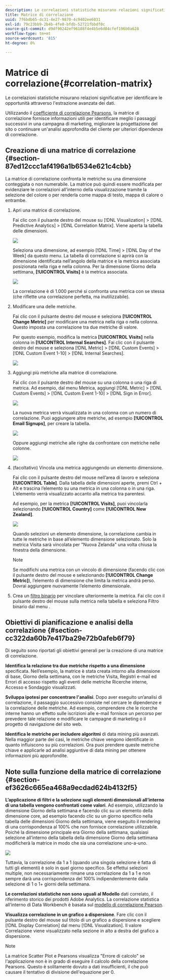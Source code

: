 ```yaml
---
description: Le correlazioni statistiche misurano relazioni significative per identificare le opportunità attraverso l'estrazione avanzata dei dati.
title: Matrice di correlazione
uuid: 7f6bdb65-dc31-4e27-9870-4c9402ee6031
exl-id: 79c23bb9-2b4b-4fe0-bfdb-52721fbbdf0c
source-git-commit: d9df90242ef96188f4e4b5e6d04cfef196b0a628
workflow-type: tm+mt
source-wordcount: '815'
ht-degree: 0%

---
```


# Matrice di correlazione{#correlation-matrix}

Le correlazioni statistiche misurano relazioni significative per identificare le opportunità attraverso l&#39;estrazione avanzata dei dati.

Utilizzando il [coefficiente di correlazione Pearsons](../../../../home/c-get-started/c-analysis-vis/c-correlation-analysis/c-correlation-pearsons.md#concept-5996cb8c89fd4df5b47b7318e7a1d29c), la matrice di correlazione fornisce informazioni utili per identificare meglio i passaggi successivi in una campagna di marketing, migliorare la progettazione del sito o continuare un&#39;analisi approfondita del cliente per ulteriori dipendenze di correlazione.

## Creazione di una matrice di correlazione {#section-87ed12ccc1af4196a1b6534e621c4cbb}

La matrice di correlazione confronta le metriche su una dimensione conteggiata o non numerabile. La matrice può quindi essere modificata per evidenziare le correlazioni all’interno della visualizzazione tramite la selezione del colore o per renderla come mappa di testo, mappa di calore o entrambe.

1. Apri una matrice di correlazione.

   Fai clic con il pulsante destro del mouse su [!DNL Visualization] > [!DNL Predictive Analytics] > [!DNL Correlation Matrix]. Viene aperta la tabella delle dimensioni.

   ![](assets/correlation_matrix_2.png)

   Seleziona una dimensione, ad esempio [!DNL Time] > [!DNL Day of the Week] da questo menu. La tabella di correlazione si aprirà con la dimensione identificata nell’angolo della matrice e la metrica associata posizionata nella riga e nella colonna. Per la dimensione Giorno della settimana, **[!UICONTROL Visits]** è la metrica associata.

   ![](assets/correlation_matrix_1.png)

   La correlazione è di 1.000 perché si confronta una metrica con se stessa (che riflette una correlazione perfetta, ma inutilizzabile).

1. Modificare una delle metriche.

   Fai clic con il pulsante destro del mouse e seleziona **[!UICONTROL Change Metric]** per modificare una metrica nella riga o nella colonna. Questo imposta una correlazione tra due metriche di valore.

   Per questo esempio, modifica la metrica **[!UICONTROL Visits]** nella colonna in **[!UICONTROL Internal Searches]**. Fai clic con il pulsante destro del mouse e seleziona [!DNL Metric] > [!DNL Custom Events] > [!DNL Custom Event 1-10] > [!DNL Internal Searches].

   ![](assets/correlation_matrix_change_metric.png)

1. Aggiungi più metriche alla matrice di correlazione.

   Fai clic con il pulsante destro del mouse su una colonna o una riga di metrica. Ad esempio, dal menu Metrica, aggiungi [!DNL Metric] > [!DNL Custom Events] > [!DNL Custom Event 1-10] > [!DNL Sign in Error].

   ![](assets/correlation_matrix_11.png)

   La nuova metrica verrà visualizzata in una colonna con un numero di correlazione. Puoi aggiungere altre metriche, ad esempio **[!UICONTROL Email Signups]**, per creare la tabella.

   ![](assets/correlation_matrix_6.png)

   Oppure aggiungi metriche alle righe da confrontare con metriche nelle colonne.

   ![](assets/correlation_matrix_add_metric.png)

1. (facoltativo) Vincola una metrica aggiungendo un elemento dimensione.

   Fai clic con il pulsante destro del mouse nell’area di lavoro e seleziona **[!UICONTROL Table]**. Dalla tabella delle dimensioni aperte, premi Ctrl + Alt e trascina l’elemento su una metrica in una colonna o in una riga. L’elemento verrà visualizzato accanto alla metrica tra parentesi.

   Ad esempio, per la metrica **[!UICONTROL Visits]**, puoi vincolarla selezionando **[!UICONTROL Country]** come **[!UICONTROL New Zealand]**.

   ![](assets/correlation_matrix_dim_element.png)

   Quando selezioni un elemento dimensione, la correlazione cambia in tutte le metriche in base all’elemento dimensione selezionato. Solo la metrica Visita sarà vincolata per &quot;Nuova Zelanda&quot; una volta chiusa la finestra della dimensione.

   >[!NOTE]
   >
   >Se modifichi una metrica con un vincolo di dimensione (facendo clic con il pulsante destro del mouse e selezionando **[!UICONTROL Change Metric]**), l’elemento di dimensione che limita la metrica andrà perso. Dovrai aggiungere nuovamente l’elemento dimensionale.

1. Crea un [filtro binario](../../../../home/c-get-started/c-analysis-vis/c-correlation-analysis/c-correlation-binary-filter.md#concept-24e1daff43c540f69019f236976da31c) per vincolare ulteriormente la metrica. Fai clic con il pulsante destro del mouse sulla metrica nella tabella e seleziona Filtro binario dal menu .

## Obiettivi di pianificazione e analisi della correlazione {#section-cc322da60b7e417ba29e72b0afeb6f79}

Di seguito sono riportati gli obiettivi generali per la creazione di una matrice di correlazione.

**Identifica la relazione tra due metriche rispetto a una dimensione** specificata. Nell’esempio, la matrice è stata creata intorno alla dimensione di base, Giorno della settimana, con le metriche Visita, Registri e-mail ed Errori di accesso rispetto agli eventi delle metriche Ricerche interne, Accesso e Sondaggio visualizzati.

**Sviluppa ipotesi per concentrare l&#39;analisi**. Dopo aver eseguito un’analisi di correlazione, il passaggio successivo consiste nel cercare le dipendenze e la correlazione delle metriche. Ad esempio, comprendere che le ricerche interne hanno un effetto sulle iscrizioni alle e-mail fornisce un percorso per prevedere tale relazione e modificare le campagne di marketing o il progetto di navigazione del sito web.

**Identifica le metriche per includere algoritmi** di data mining più avanzati. Nella maggior parte dei casi, le metriche chiave vengono identificate in quanto influiscono su più correlazioni. Ora puoi prendere queste metriche chiave e applicarle ad analisi aggiuntive di data mining per ottenere informazioni più approfondite.

## Note sulla funzione della matrice di correlazione {#section-ef3626c665ea468a9ecdad624b4132f5}

**L’applicazione di filtri e la selezione sugli elementi dimensionali all’interno di una tabella vengono confrontati come valori**. Ad esempio, utilizzando la dimensione Giorno della settimana e facendo clic su un elemento della dimensione core, ad esempio facendo clic su un giorno specifico nella tabella delle dimensioni Giorno della settimana, viene eseguito il rendering di una corrispondenza al 100% che non fornisce correlazione utilizzabile. Poiché la dimensione principale era Giorno della settimana, qualsiasi selezione all’interno della tabella della dimensione Giorno della settimana modificherà la matrice in modo che sia una correlazione uno-a-uno.

![](assets/correlation_matrix_10.png)

Tuttavia, la correlazione da 1 a 1 (quando una singola selezione è fatta di tutti gli elementi) è solo in quel giorno specifico. Se effettui selezioni multiple, non necessariamente rimane una correlazione da 1 a 1 e non sempre darà una corrispondenza del 100% indipendentemente dalla selezione di 1 o 1+ giorni della settimana.

**Le correlazioni statistiche non sono uguali al Modello** dati correlato, il riferimento storico dei prodotti Adobe Analytics. La correlazione statistica all’interno di Data Workbench è basata sul [modello di correlazione Pearson](../../../../home/c-get-started/c-analysis-vis/c-correlation-analysis/c-correlation-pearsons.md#concept-5996cb8c89fd4df5b47b7318e7a1d29c).

**Visualizza correlazione in un grafico a dispersione**. Fare clic con il pulsante destro del mouse sul titolo di un grafico a dispersione e scegliere [!DNL Display Correlation] dal menu [!DNL Visualization]. Il valore Correlazione viene visualizzato nella sezione in alto a destra del grafico a dispersione.

>[!NOTE]
>
>La matrice Scatter Plot e Pearsons visualizza &quot;Errore di calcolo&quot; se l&#39;applicazione non è in grado di eseguire il calcolo della correlazione Pearsons. Questo è solitamente dovuto a dati insufficienti, il che può causare il tentativo di divisione dell&#39;equazione per 0.
